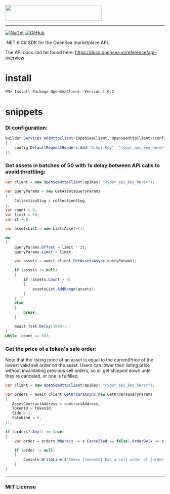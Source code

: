 <br>

<img src="https://camo.githubusercontent.com/57cfb2f91adf5c2b206607d801cbf30710614fd4170f05352c75a2d351417ea4/68747470733a2f2f73746f726167652e676f6f676c65617069732e636f6d2f6f70656e7365612d7374617469632f6f70656e7365612d6a732d6c6f676f2d757064617465642e706e67" width="305" height="50" />

---
[![NuGet](https://img.shields.io/nuget/v/OpenSeaClient)](https://www.nuget.org/packages/OpenSeaClient/) 
[![GitHub](https://img.shields.io/github/license/ninjastacktech/opensea-net)](https://github.com/ninjastacktech/opensea-net/blob/master/LICENSE)

.NET 6 C# SDK for the OpenSea marketplace API.

The API docs can be found here: https://docs.opensea.io/reference/api-overview


# install
```xml
PM> Install-Package OpenSeaClient -Version 1.0.2
```
# snippets

### DI configuration:
```C#
builder.Services.AddHttpClient<IOpenSeaClient, OpenSeaHttpClient>(config =>
{
    config.DefaultRequestHeaders.Add("X-Api-Key", "<your_api_key_here>");
});
```

### Get assets in batches of 50 with 1s delay between API calls to avoid throttling:
```C#
var client = new OpenSeaHttpClient(apiKey: "<your_api_key_here>");

var queryParams = new GetAssetsQueryParams
{
    CollectionSlug = collectionSlug,
};
var count = 0;
var limit = 50;
var it = 0;

var assetsList = new List<Asset>();

do
{
    queryParams.Offset = limit * it;
    queryParams.Limit = limit;

    var assets = await client.GetAssetsAsync(queryParams);

    if (assets != null)
    {
        if (assets.Count > 0)
        {
            assetsList.AddRange(assets);
        }
    }
    else
    {
        break;
    }

    await Task.Delay(1000);
}
while (count == 50);
```

### Get the price of a token's sale order:
Note that the listing price of an asset is equal to the currentPrice of the lowest valid sell order on the asset. 
Users can lower their listing price without invalidating previous sell orders, so all get shipped down until they're canceled, or one is fulfilled.
```C#
var client = new OpenSeaHttpClient(apiKey: "<your_api_key_here>");

var orders = await client.GetOrdersAsync(new GetOrdersQueryParams
{
   AssetContractAddress = contractAddress,
   TokenId = tokenId,
   Side = 1,
   SaleKind = 0,
});

if (orders?.Any() == true)
{
    var order = orders.Where(x => x.Cancelled == false).OrderBy(x => x.CurrentPriceEth).FirstOrDefault();

    if (order != null)
    {
        Console.WriteLine($"Token {tokenId} has a sell order of {order.CurrentPriceEth} ETH");                   
    }
}
```


---

### MIT License


